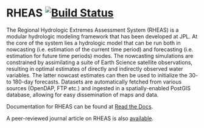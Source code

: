 # RHEAS  [![Build Status](https://travis-ci.org/nasa/RHEAS.svg?branch=master)](https://travis-ci.org/nasa/RHEAS)

The Regional Hydrologic Extremes Assessment System (RHEAS) is a modular hydrologic modeling framework that has been developed at JPL. At the core of the system lies a hydrologic model that can be run both in nowcasting (i.e. estimation of the current time period) and forecasting (i.e. estimation for future time periods) modes. The nowcasting simulations are constrained by assimilating a suite of Earth Science satellite observations, resulting in optimal estimates of directly and indirectly observed water variables. The latter nowcast estimates can then be used to initialize the 30- to 180-day forecasts. Datasets are automatically fetched from various sources (OpenDAP, FTP etc.) and ingested in a spatially-enabled PostGIS database, allowing for easy dissemination of maps and data.

Documentation for RHEAS can be found at [Read the Docs](http://rheas.readthedocs.org/en/latest/).

A peer-reviewed journal article on RHEAS is also [available](http://journals.plos.org/plosone/article?id=10.1371/journal.pone.0176506).
